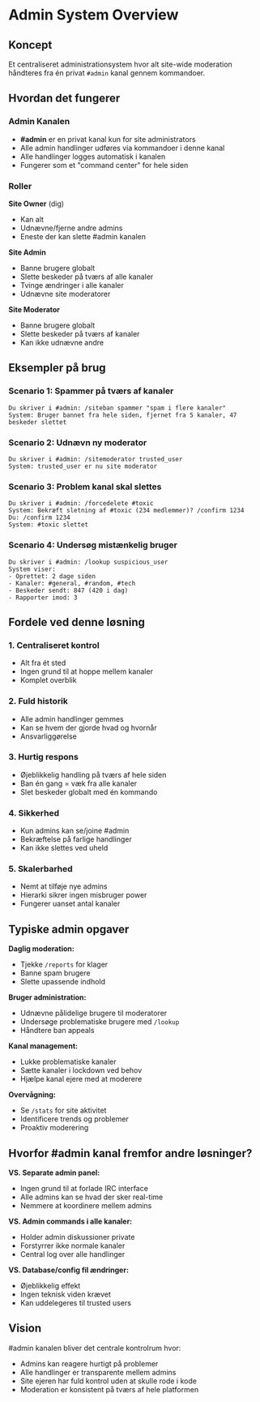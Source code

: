 # Admin System Overview

## Koncept
Et centraliseret administrationsystem hvor alt site-wide moderation håndteres fra én privat `#admin` kanal gennem kommandoer.

## Hvordan det fungerer

### Admin Kanalen
- **#admin** er en privat kanal kun for site administrators
- Alle admin handlinger udføres via kommandoer i denne kanal
- Alle handlinger logges automatisk i kanalen
- Fungerer som et "command center" for hele siden

### Roller

**Site Owner** (dig)
- Kan alt
- Udnævne/fjerne andre admins
- Eneste der kan slette #admin kanalen

**Site Admin**  
- Banne brugere globalt
- Slette beskeder på tværs af alle kanaler
- Tvinge ændringer i alle kanaler
- Udnævne site moderatorer

**Site Moderator**
- Banne brugere globalt
- Slette beskeder på tværs af kanaler
- Kan ikke udnævne andre

## Eksempler på brug

### Scenario 1: Spammer på tværs af kanaler
```
Du skriver i #admin: /siteban spammer "spam i flere kanaler"
System: Bruger bannet fra hele siden, fjernet fra 5 kanaler, 47 beskeder slettet
```

### Scenario 2: Udnævn ny moderator
```
Du skriver i #admin: /sitemoderator trusted_user
System: trusted_user er nu site moderator
```

### Scenario 3: Problem kanal skal slettes
```
Du skriver i #admin: /forcedelete #toxic
System: Bekræft sletning af #toxic (234 medlemmer)? /confirm 1234
Du: /confirm 1234
System: #toxic slettet
```

### Scenario 4: Undersøg mistænkelig bruger
```
Du skriver i #admin: /lookup suspicious_user
System viser:
- Oprettet: 2 dage siden
- Kanaler: #general, #random, #tech
- Beskeder sendt: 847 (420 i dag)
- Rapporter imod: 3
```

## Fordele ved denne løsning

### 1. **Centraliseret kontrol**
- Alt fra ét sted
- Ingen grund til at hoppe mellem kanaler
- Komplet overblik

### 2. **Fuld historik**
- Alle admin handlinger gemmes
- Kan se hvem der gjorde hvad og hvornår
- Ansvarliggørelse

### 3. **Hurtig respons**
- Øjeblikkelig handling på tværs af hele siden
- Ban én gang = væk fra alle kanaler
- Slet beskeder globalt med én kommando

### 4. **Sikkerhed**
- Kun admins kan se/joine #admin
- Bekræftelse på farlige handlinger
- Kan ikke slettes ved uheld

### 5. **Skalerbarhed**
- Nemt at tilføje nye admins
- Hierarki sikrer ingen misbruger power
- Fungerer uanset antal kanaler

## Typiske admin opgaver

**Daglig moderation:**
- Tjekke `/reports` for klager
- Banne spam brugere
- Slette upassende indhold

**Bruger administration:**
- Udnævne pålidelige brugere til moderatorer
- Undersøge problematiske brugere med `/lookup`
- Håndtere ban appeals

**Kanal management:**
- Lukke problematiske kanaler
- Sætte kanaler i lockdown ved behov
- Hjælpe kanal ejere med at moderere

**Overvågning:**
- Se `/stats` for site aktivitet
- Identificere trends og problemer
- Proaktiv moderering

## Hvorfor #admin kanal fremfor andre løsninger?

**VS. Separate admin panel:**
- Ingen grund til at forlade IRC interface
- Alle admins kan se hvad der sker real-time
- Nemmere at koordinere mellem admins

**VS. Admin commands i alle kanaler:**
- Holder admin diskussioner private
- Forstyrrer ikke normale kanaler
- Central log over alle handlinger

**VS. Database/config fil ændringer:**
- Øjeblikkelig effekt
- Ingen teknisk viden krævet
- Kan uddelegeres til trusted users

## Vision

#admin kanalen bliver det centrale kontrolrum hvor:
- Admins kan reagere hurtigt på problemer
- Alle handlinger er transparente mellem admins
- Site ejeren har fuld kontrol uden at skulle rode i kode
- Moderation er konsistent på tværs af hele platformen